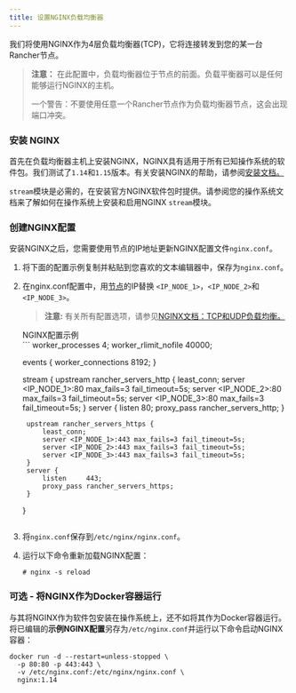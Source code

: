 ```yaml
---
title: 设置NGINX负载均衡器
---
```


我们将使用NGINX作为4层负载均衡器(TCP)，它将连接转发到您的某一台Rancher节点。

> **注意：**
> 在此配置中，负载均衡器位于节点的前面。负载平衡器可以是任何能够运行NGINX的主机。
>
> 一个警告：不要使用任意一个Rancher节点作为负载均衡器节点，这会出现端口冲突。

### 安装 NGINX

首先在负载均衡器主机上安装NGINX，NGINX具有适用于所有已知操作系统的软件包。我们测试了`1.14`和`1.15`版本。有关安装NGINX的帮助，请参阅[安装文档。](https://www.nginx.com/resources/wiki/start/topics/tutorials/install/)

`stream`模块是必需的，在安装官方NGINX软件包时提供。请参阅您的操作系统文档来了解如何在操作系统上安装和启用NGINX `stream`模块。

### 创建NGINX配置

安装NGINX之后，您需要使用节点的IP地址更新NGINX配置文件`nginx.conf`。

1. 将下面的配置示例复制并粘贴到您喜欢的文本编辑器中，保存为`nginx.conf`。

2. 在nginx.conf配置中，用[节点](/docs/installation/k8s-install/create-nodes-lb/)的IP替换 `<IP_NODE_1>`，`<IP_NODE_2>`和`<IP_NODE_3>`。

    > **注意:** 有关所有配置选项，请参见[NGINX文档：TCP和UDP负载均衡。](https://docs.nginx.com/nginx/admin-guide/load-balancer/tcp-udp-load-balancer/)

    <figcaption>NGINX配置示例</figcaption>
    ```
    worker_processes 4;
    worker_rlimit_nofile 40000;

    events {
    worker_connections 8192;
    }

    stream {
    upstream rancher_servers_http {
    least_conn;
    server <IP_NODE_1>:80 max_fails=3 fail_timeout=5s;
    server <IP_NODE_2>:80 max_fails=3 fail_timeout=5s;
    server <IP_NODE_3>:80 max_fails=3 fail_timeout=5s;
    }
    server {
    listen 80;
    proxy_pass rancher_servers_http;
    }

        upstream rancher_servers_https {
            least_conn;
            server <IP_NODE_1>:443 max_fails=3 fail_timeout=5s;
            server <IP_NODE_2>:443 max_fails=3 fail_timeout=5s;
            server <IP_NODE_3>:443 max_fails=3 fail_timeout=5s;
        }
        server {
            listen     443;
            proxy_pass rancher_servers_https;
        }

    }

    ```

    ```

3. 将`nginx.conf`保存到`/etc/nginx/nginx.conf`。

4. 运行以下命令重新加载NGINX配置：

    ```
    # nginx -s reload
    ```

### 可选 - 将NGINX作为Docker容器运行

与其将NGINX作为软件包安装在操作系统上，还不如将其作为Docker容器运行。将已编辑的**示例NGINX配置**另存为`/etc/nginx.conf`并运行以下命令启动NGINX容器：

```
docker run -d --restart=unless-stopped \
  -p 80:80 -p 443:443 \
  -v /etc/nginx.conf:/etc/nginx/nginx.conf \
  nginx:1.14
```
